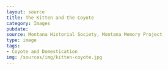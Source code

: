 ```yaml
---
layout: source
title: The Kitten and the Coyote
category: Images
pubdate: 
source: Montana Historial Society, Montana Memory Project
type: image
tags: 
- Coyote and Domestication 
img: /sources/img/kitten-coyote.jpg
---
```


